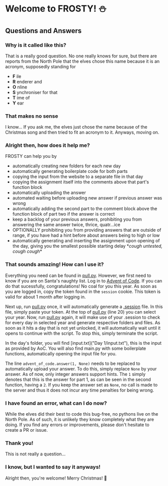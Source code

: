 # Welcome to FROSTY! ⛄ 
## Questions and Answers
### Why is it called like this?
That is a really good question. 
No one really knows for sure, but there are reports from the North Pole that the elves chose this name because it is an acronym, supposedly standing for 
  - **F** ile
  - **R** enderer and
  - **O** nline
  - **S** ynchroniser
    for that
  - **T** ime 
    of
  - **Y** ear

### That makes no sense
I know... If you ask me, the elves just chose the name because of the Christmas song and then tried to fit an acronym to it. Anyways, moving on.

### Alright then, how does it help me?
FROSTY can help you by
- automatically creating new folders for each new day
- automatically generating boilerplate code for both parts
- copying the input from the website to a separate file in that day
- copying the assignment itself into the comments above that part's function block
- automatically uploading the answer
- automated waiting before uploading new answer if previous answer was wrong
- automatically adding the second part to the comment block above the function block of part two if the answer is correct
- keep a backlog of your previous answers, prohibiting you from answering the same answer twice, thrice, quatr...ice
- OPTIONALLY prohibiting you from providing answers that are outside of range, if you have had a hint before about answers being to high or low
- automatically generating and inserting the assignment upon opening of the day, giving you the smallest possible starting delay \**cough untested, cough cough*\*

### That sounds amazing! How can I use it?
Everything you need can be found in [pull.py](pull.py). However, we first need to know if you are on Santa's naughty list. 
Log in to [Advent of Code](http://adventofcode.com). If you can do that sucessfully, congratulations! No coal for you this year.
As soon as you are logged in, copy the token found in the `session` cookie. This token is valid for about 1 month after logging in.

Next up, run [pull.py](pull.py) once, it will automatically generate a [.session](.session) file. In this file, simply paste your token.
At the top of [pull.py](pull.py) (line 20) you can select your year.
Now, run [pull.py](pull.py) again, it will make use of your .session to check for every day in selected year and generate respective folders and files.
As soon as it hits a day that is not yet unlocked, it will automatically wait until it opens to continue with the script. To stop this, simply terminate the script.

In the day's folder, you will find [input.txt]("Day 1/input.txt"), this is the input as provided by AoC. 
You will also find main.py with some boilerplate functions, automatically opening the input file for you.

The line `advent_of_code.answer(1, None)` needs to be replaced to automatically upload your answer. 
To do this, simply replace `None` by your answer. As of now, only integer answers support hints.
The `1` simply denotes that this is the answer for part 1, as can be seen in the second function, having a `2`.
If you keep the answer set as `None`, no call is made to the server and thus it does not incur any time penalties for being wrong.

### I have found an error, what can I do now?
While the elves did their best to code this bug-free, no pythons live on the North Pole. As of such, it is unlikely they know completely what they are doing.
If you find any errors or improvements, please don't hesitate to create a PR or issue.

### Thank you!
This is not really a question... 

### I know, but I wanted to say it anyways!
Alright then, you're welcome! Merry Christmas! 🎄
